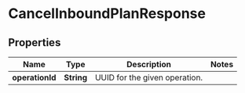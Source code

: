 # CancelInboundPlanResponse

## Properties
Name | Type | Description | Notes
------------ | ------------- | ------------- | -------------
**operationId** | **String** | UUID for the given operation. | 
